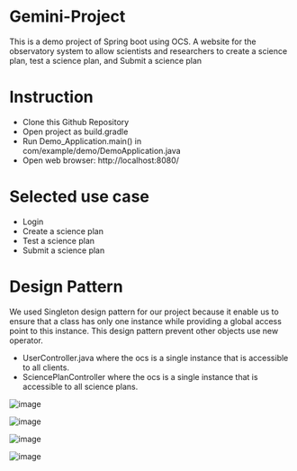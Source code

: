 # Gemini-Project
This is a demo project of Spring boot using OCS.
A website for the observatory system to allow scientists and researchers to create a science plan, test a science plan, and Submit a science plan 

# Instruction
- Clone this Github Repository
- Open project as build.gradle
- Run Demo_Application.main() in com/example/demo/DemoApplication.java
- Open web browser: http://localhost:8080/

# Selected use case
- Login
- Create a science plan
- Test a science plan
- Submit a science plan

# Design Pattern
We used Singleton design pattern for our project because it enable us to ensure that a class has only one instance while providing a global access point to this instance. This design pattern prevent other objects use new operator.
- UserController.java where the ocs is a single instance that is accessible to all clients.
- SciencePlanController where the ocs is a single instance that is accessible to all science plans.

![image](https://github.com/user-attachments/assets/0824a7d2-547b-4641-8e23-0197235d1aad)

![image](https://github.com/user-attachments/assets/e858b3d5-7392-4b9a-80ae-971fc22cb89b)

![image](https://github.com/user-attachments/assets/242d28b5-2ff7-4bef-b241-dd4c0ed8f654)

![image](https://github.com/user-attachments/assets/e76f630d-9a96-407d-b0c3-294e7d1075b2)



